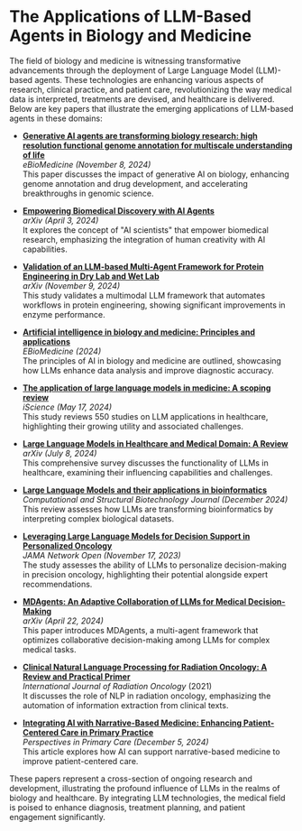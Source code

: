# The Applications of LLM-Based Agents in Biology and Medicine

The field of biology and medicine is witnessing transformative advancements through the deployment of Large Language Model (LLM)-based agents. These technologies are enhancing various aspects of research, clinical practice, and patient care, revolutionizing the way medical data is interpreted, treatments are devised, and healthcare is delivered. Below are key papers that illustrate the emerging applications of LLM-based agents in these domains:

- **[Generative AI agents are transforming biology research: high resolution functional genome annotation for multiscale understanding of life](https://www.thelancet.com/journals/ebiom/article/PIIS2352-3964(24)00482-1/fulltext)**  
  *eBioMedicine (November 8, 2024)*  
  This paper discusses the impact of generative AI on biology, enhancing genome annotation and drug development, and accelerating breakthroughs in genomic science.

- **[Empowering Biomedical Discovery with AI Agents](https://arxiv.org/abs/2404.02831v1)**  
  *arXiv (April 3, 2024)*  
  It explores the concept of "AI scientists" that empower biomedical research, emphasizing the integration of human creativity with AI capabilities.

- **[Validation of an LLM-based Multi-Agent Framework for Protein Engineering in Dry Lab and Wet Lab](https://arxiv.org/abs/2411.06029v1)**  
  *arXiv (November 9, 2024)*  
  This study validates a multimodal LLM framework that automates workflows in protein engineering, showing significant improvements in enzyme performance.

- **[Artificial intelligence in biology and medicine: Principles and applications](https://www.thelancet.com/pdfs/journals/ebiom/PIIS2352-3964(24)00482-1.pdf)**  
  *EBioMedicine (2024)*  
  The principles of AI in biology and medicine are outlined, showcasing how LLMs enhance data analysis and improve diagnostic accuracy.

- **[The application of large language models in medicine: A scoping review](https://doi.org/10.1016/j.isci.2024.109713)**  
  *iScience (May 17, 2024)*  
  This study reviews 550 studies on LLM applications in healthcare, highlighting their growing utility and associated challenges.

- **[Large Language Models in Healthcare and Medical Domain: A Review](https://arxiv.org/html/2401.06775v2)**  
  *arXiv (July 8, 2024)*  
  This comprehensive survey discusses the functionality of LLMs in healthcare, examining their influencing capabilities and challenges.

- **[Large Language Models and their applications in bioinformatics](https://www.sciencedirect.com/science/article/pii/S2001037024003209)**  
  *Computational and Structural Biotechnology Journal (December 2024)*  
  This review assesses how LLMs are transforming bioinformatics by interpreting complex biological datasets.

- **[Leveraging Large Language Models for Decision Support in Personalized Oncology](https://jamanetwork.com/journals/jamanetworkopen/fullarticle/2812097)**  
  *JAMA Network Open (November 17, 2023)*  
  The study assesses the ability of LLMs to personalize decision-making in precision oncology, highlighting their potential alongside expert recommendations.

- **[MDAgents: An Adaptive Collaboration of LLMs for Medical Decision-Making](https://arxiv.org/abs/2404.15155)**  
  *arXiv (April 22, 2024)*  
  This paper introduces MDAgents, a multi-agent framework that optimizes collaborative decision-making among LLMs for complex medical tasks.

- **[Clinical Natural Language Processing for Radiation Oncology: A Review and Practical Primer](https://www.sciencedirect.com/science/article/pii/S0360301621001188)**  
  *International Journal of Radiation Oncology* (2021)  
  It discusses the role of NLP in radiation oncology, emphasizing the automation of information extraction from clinical texts.

- **[Integrating AI with Narrative-Based Medicine: Enhancing Patient-Centered Care in Primary Practice](https://info.primarycare.hms.harvard.edu/perspectives/articles/integrating-ai-with-narrative-based-medicine)**  
  *Perspectives in Primary Care (December 5, 2024)*  
  This article explores how AI can support narrative-based medicine to improve patient-centered care.

These papers represent a cross-section of ongoing research and development, illustrating the profound influence of LLMs in the realms of biology and healthcare. By integrating LLM technologies, the medical field is poised to enhance diagnosis, treatment planning, and patient engagement significantly.